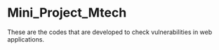 # Mini_Project_Mtech
These are the codes that are developed to check vulnerabilities in web applications.
